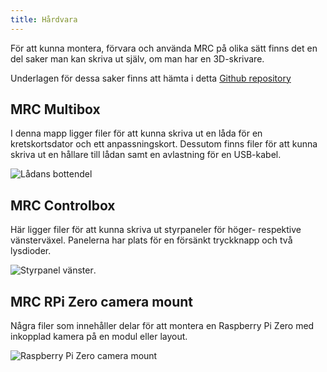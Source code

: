```yaml
---
title: Hårdvara
---
```


För att kunna montera, förvara och använda MRC på olika sätt finns det en del saker man kan skriva ut själv, om man har en 3D-skrivare.

Underlagen för dessa saker finns att hämta i detta [Github repository](https://github.com/modelrailcontrol/MRC-3dprint)


## MRC Multibox
I denna mapp ligger filer för att kunna skriva ut en låda för en kretskortsdator och ett anpassningskort. Dessutom finns filer för att kunna skriva ut en hållare till lådan samt en avlastning för en USB-kabel.

![Lådans bottendel](/img/mrc-multibox-btn.png)


## MRC Controlbox
Här ligger filer för att kunna skriva ut styrpaneler för höger- respektive vänsterväxel. Panelerna har plats för en försänkt tryckknapp och två lysdioder.

![Styrpanel vänster](/img/mrc-controlbox-left.png).


## MRC RPi Zero camera mount
Några filer som innehåller delar för att montera en Raspberry Pi Zero med inkopplad kamera på en modul eller layout.

![Raspberry Pi Zero camera mount](/img/mrc-rpzmount.png)